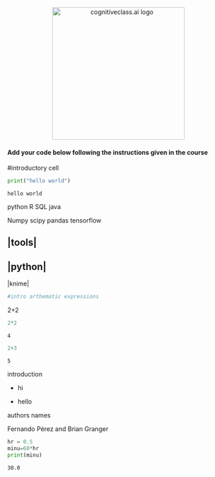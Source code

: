 <center>
    <img src="https://cf-courses-data.s3.us.cloud-object-storage.appdomain.cloud/IBMDeveloperSkillsNetwork-DS0105EN-SkillsNetwork/labs/Module2/images/SN_web_lightmode.png" width="300" alt="cognitiveclass.ai logo">
</center>


#### Add your code below following the instructions given in the course


#introductory cell


```python
print("hello world")
```

    hello world


python
R
SQL
java

Numpy
scipy
pandas
tensorflow

|tools|
-------
|python|
--------
|knime|


```python
#intro arthematic expressions
```

2+2


```python
2*2
```




    4




```python
2+3
```




    5



introduction

* hi

* hello

authors names

Fernando Pérez and Brian Granger


```python
hr = 0.5
minu=60*hr
print(minu)
```

    30.0



```python

```
